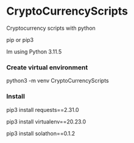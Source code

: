 # CryptoCurrencyScripts
Cryptocurrency scripts with python

pip or pip3

Im using Python 3.11.5

### Create virtual environment 
python3 -m venv CryptoCurrencyScripts

### Install 

pip3 install requests==2.31.0

pip3 install virtualenv==20.23.0

pip3 install solathon==0.1.2
